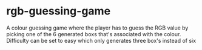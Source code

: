 # rgb-guessing-game
A colour guessing game where the player has to guess the RGB value by picking one of the 6 generated boxs that's associated with the colour. Difficulty can be set to easy which only generates three box's instead of six
